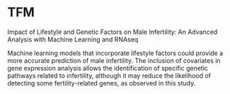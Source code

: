 # TFM
Impact of Lifestyle and Genetic Factors on Male Infertility: An Advanced Analysis with Machine Learning and RNAseq

Machine learning models that incorporate lifestyle factors could provide a more accurate prediction of male infertility. The inclusion of covariates in gene expression analysis allows the identification of specific genetic pathways related to infertility, although it may reduce the likelihood of detecting some fertility-related genes, as observed in this study.
